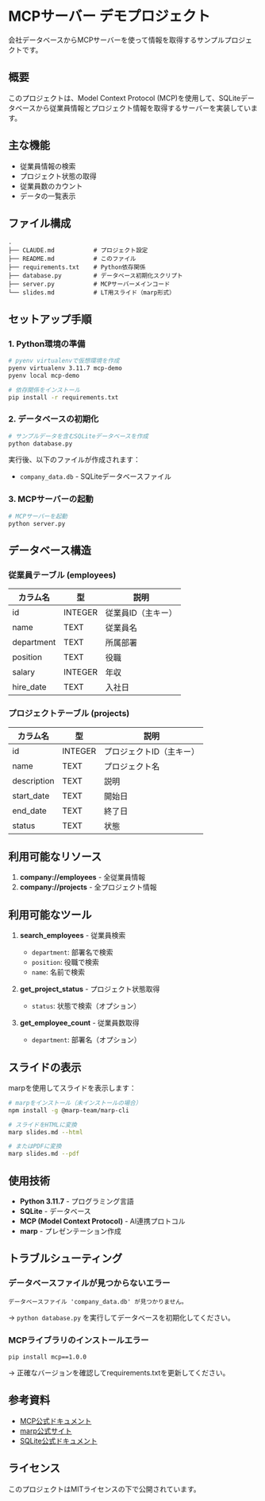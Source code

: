 # MCPサーバー デモプロジェクト

会社データベースからMCPサーバーを使って情報を取得するサンプルプロジェクトです。

## 概要

このプロジェクトは、Model Context Protocol (MCP)を使用して、SQLiteデータベースから従業員情報とプロジェクト情報を取得するサーバーを実装しています。

## 主な機能

- 従業員情報の検索
- プロジェクト状態の取得
- 従業員数のカウント
- データの一覧表示

## ファイル構成

```
.
├── CLAUDE.md           # プロジェクト設定
├── README.md           # このファイル
├── requirements.txt    # Python依存関係
├── database.py         # データベース初期化スクリプト
├── server.py           # MCPサーバーメインコード
└── slides.md           # LT用スライド（marp形式）
```

## セットアップ手順

### 1. Python環境の準備

```bash
# pyenv virtualenvで仮想環境を作成
pyenv virtualenv 3.11.7 mcp-demo
pyenv local mcp-demo

# 依存関係をインストール
pip install -r requirements.txt
```

### 2. データベースの初期化

```bash
# サンプルデータを含むSQLiteデータベースを作成
python database.py
```

実行後、以下のファイルが作成されます：
- `company_data.db` - SQLiteデータベースファイル

### 3. MCPサーバーの起動

```bash
# MCPサーバーを起動
python server.py
```

## データベース構造

### 従業員テーブル (employees)
| カラム名 | 型 | 説明 |
|---------|---|------|
| id | INTEGER | 従業員ID（主キー） |
| name | TEXT | 従業員名 |
| department | TEXT | 所属部署 |
| position | TEXT | 役職 |
| salary | INTEGER | 年収 |
| hire_date | TEXT | 入社日 |

### プロジェクトテーブル (projects)
| カラム名 | 型 | 説明 |
|---------|---|------|
| id | INTEGER | プロジェクトID（主キー） |
| name | TEXT | プロジェクト名 |
| description | TEXT | 説明 |
| start_date | TEXT | 開始日 |
| end_date | TEXT | 終了日 |
| status | TEXT | 状態 |

## 利用可能なリソース

1. **company://employees** - 全従業員情報
2. **company://projects** - 全プロジェクト情報

## 利用可能なツール

1. **search_employees** - 従業員検索
   - `department`: 部署名で検索
   - `position`: 役職で検索
   - `name`: 名前で検索

2. **get_project_status** - プロジェクト状態取得
   - `status`: 状態で検索（オプション）

3. **get_employee_count** - 従業員数取得
   - `department`: 部署名（オプション）

## スライドの表示

marpを使用してスライドを表示します：

```bash
# marpをインストール（未インストールの場合）
npm install -g @marp-team/marp-cli

# スライドをHTMLに変換
marp slides.md --html

# またはPDFに変換
marp slides.md --pdf
```

## 使用技術

- **Python 3.11.7** - プログラミング言語
- **SQLite** - データベース
- **MCP (Model Context Protocol)** - AI連携プロトコル
- **marp** - プレゼンテーション作成

## トラブルシューティング

### データベースファイルが見つからないエラー
```
データベースファイル 'company_data.db' が見つかりません。
```
→ `python database.py` を実行してデータベースを初期化してください。

### MCPライブラリのインストールエラー
```
pip install mcp==1.0.0
```
→ 正確なバージョンを確認してrequirements.txtを更新してください。

## 参考資料

- [MCP公式ドキュメント](https://github.com/modelcontextprotocol/servers)
- [marp公式サイト](https://marp.app/)
- [SQLite公式ドキュメント](https://sqlite.org/docs.html)

## ライセンス

このプロジェクトはMITライセンスの下で公開されています。